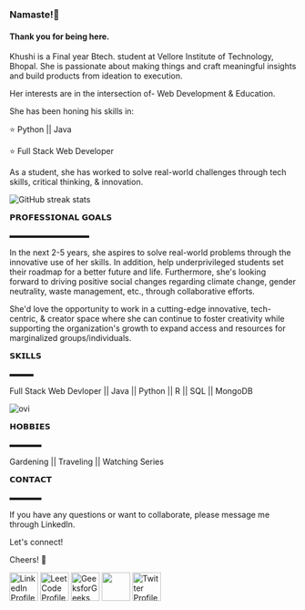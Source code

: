 ### Namaste!🙏
#### Thank you for being here.

Khushi is a Final year Btech. student at Vellore Institute of Technology, Bhopal.  She is passionate about making things and craft meaningful insights and 
build products from ideation to execution.

Her interests are in the intersection of- Web Development & Education. 

She has been honing his skills in:

⭐ Python || Java

⭐ Full Stack Web Developer

As a student, she has worked to solve real-world challenges through tech skills, critical thinking, & innovation. 


![GitHub streak stats](https://streak-stats.demolab.com/?user=KhushiJaiswal09&theme=tokyonight")  

𝗣𝗥𝗢𝗙𝗘𝗦𝗦𝗜𝗢𝗡𝗔𝗟 𝗚𝗢𝗔𝗟𝗦

▬▬▬▬▬▬▬▬▬▬

In the next 2-5 years, she aspires to solve real-world problems through the innovative use of her skills. In addition, help underprivileged students set their roadmap for a better future and life. 
Furthermore, she's looking forward to driving positive social changes regarding climate change, gender neutrality, waste management, etc., through collaborative efforts.

She'd love the opportunity to work in a cutting-edge innovative, tech-centric, & creator space where she can continue to foster creativity while supporting the organization's growth to expand access and resources for marginalized groups/individuals.

𝗦𝗞𝗜𝗟𝗟𝗦 

▬▬▬

Full Stack Web Devloper || Java || Python || R || SQL || MongoDB


<img src="https://github-readme-stats.vercel.app/api/top-langs?username=KhushiJaiswal09&show_icons=true&locale=en&layout=compact&theme=chartreuse-dark" alt="ovi" />

𝗛𝗢𝗕𝗕𝗜𝗘𝗦

▬▬▬▬

 Gardening || Traveling ||  Watching Series

𝗖𝗢𝗡𝗧𝗔𝗖𝗧

▬▬▬▬

If you have any questions or want to collaborate, please message me through LinkedIn.

Let's connect! 

Cheers! 💫


<a href="https://www.linkedin.com/in/khushi-jaiswal-256423237/" target="_blank"><img  src="https://upload.wikimedia.org/wikipedia/commons/c/c9/Linkedin.svg"   alt="LinkedIn Profile" height="50" width="50"  /></a>    <a href="https://leetcode.com/u/KhushiJaiswal0909/" target="_blank"> <img src="https://upload.wikimedia.org/wikipedia/commons/1/19/LeetCode_logo_black.png" alt="LeetCode Profile" height="50" width="50"  /></a>    <a href="https://www.geeksforgeeks.org/user/jaiswalkhushi677/" target="_blank"><img src="https://upload.wikimedia.org/wikipedia/commons/4/43/GeeksforGeeks.svg" alt="GeeksforGeeks GitHub" height="50" width="50" /></a>  <a href="https://github.com/KhushiJaiswal09" target="_blank"><img src="https://upload.wikimedia.org/wikipedia/commons/9/91/Octicons-mark-github.svg"  height="50" width="50" border radius="50%" /></a>    <a href="https://twitter.com/KhushiJaiswal09" target="_blank"> <img src="https://images.crunchbase.com/image/upload/c_pad,h_170,w_170,f_auto,b_white,q_auto:eco,dpr_1/vginybkvesfudfowmsgw" alt="Twitter Profile" height="50" width="50"  /></a>
